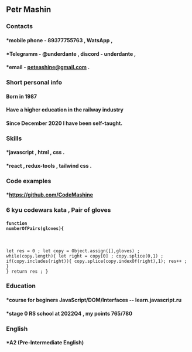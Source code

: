 ## Petr Mashin
### Contacts 
#### *mobile phone - 89377755763 , WatsApp , 
#### *Telegramm - @underdante , discord - underdante ,
#### *email - peteashine@gmail.com .


### Short personal info
#### Born in 1987
#### Have a higher education in the railway industry
#### Since December 2020 I have been self-taught.


### Skills
#### *javascript , html , css .
#### *react , redux-tools , tailwind css . 

### Code examples 
#### *https://github.com/CodeMashine


### 6 kyu codewars kata  , **Pair of gloves**
#### <code>function numberOfPairs(gloves){
let res = 0 ;
let copy = Object.assign([],gloves) ;
 while(copy.length){
   let right = copy[0] ;
       copy.splice(0,1) ;
   if(copy.includes(right)){
     copy.splice(copy.indexOf(right),1);
     res++ ;
   }
 }
return res ;
}</code>


### Education 
#### *course for beginers JavaScript/DOM/Interfaces -- learn.javascript.ru
#### *stage 0 RS school at 2022Q4 , my points 765/780


### English
#### *A2 (Pre-Intermediate English) 